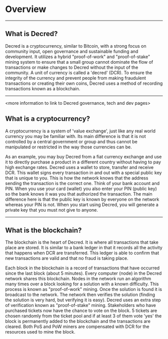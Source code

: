 # Overview

---

## <i class="fa icon-decred_symbol"></i> What is Decred?
Decred is a cryptocurrency, similar to Bitcoin, with a strong focus on community input, open governance and sustainable funding and development. It utilizes a hybrid "proof-of-work" and "proof-of-stake" mining system to ensure that a small group cannot dominate the flow of transactions or make changes to Decred without the input of the community. A unit of currency is called a 'decred' (DCR). To ensure the integrity of the currency and prevent people from making fraudulent transactions or creating their own coins, Decred uses a method of recording transactions known as a blockchain.

---

<more information to link to Decred governance, tech and dev pages>

## <i class="fa icon-cryptocurrency fa-lg"></i> What is a cryptocurrency?
A cryptocurrency is a system of 'value exchange', just like any real world currency you may be familiar with. Its main difference is that it is not controlled by a central government or group and thus cannot be manipulated or restricted in the way those currencies can be.

As an example, you may buy Decred from a fiat currency exchange and use it to directly purchase a product in a different country without having to pay high exchange rates.
Decred uses a wallet to store, transfer and receive DCR. This wallet signs every transaction in and out with a special public key that is unique to you. This is how the network knows that the address sending the transaction is the correct one. Think of your bank account and PIN. When you use your card (wallet) you also enter your PIN (public key) so the bank knows it was you that authorized the transaction. The main difference here is that the public key is known by everyone on the network whereas your PIN is not. When you start using Decred, you will generate a private key that you must not give to anyone.

---

## <i class="fa icon-block fa-lg"></i> What is the blockchain?
The blockchain is the heart of Decred. It is where all transactions that take place are stored. It is similar to a bank ledger in that it records all the activity that happens when DCR are transferred. This ledger is able to confirm that new transactions are valid and that no fraud is taking place.

Each block in the blockchain is a record of transactions that have occurred since the last block (about 5 minutes). Every computer (node) in the Decred network shares this blockchain. Nodes in the network run an algorithm many times over a block looking for a solution with a known difficulty. This process is known as "proof-of-work" mining. Once the solution is found it is broadcast to the network. The network then verifies the solution (finding the solution is very hard, but verifying it is easy). Decred uses an extra step of verification known as "proof-of-stake" mining. Stakeholders who have purchased tickets now have the chance to vote on the block. 5 tickets are chosen randomly from the ticket pool and if at least 3 of them vote 'yes' the block is permanently added to the blockchain and the transactions are cleared. Both PoS and PoW miners are compensated with DCR for the resources used to mine the block.

<More information section to link to PoW and PoS guides>
